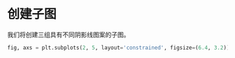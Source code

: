 # 创建子图

我们将创建三组具有不同阴影线图案的子图。

```python
fig, axs = plt.subplots(2, 5, layout='constrained', figsize=(6.4, 3.2))
```
